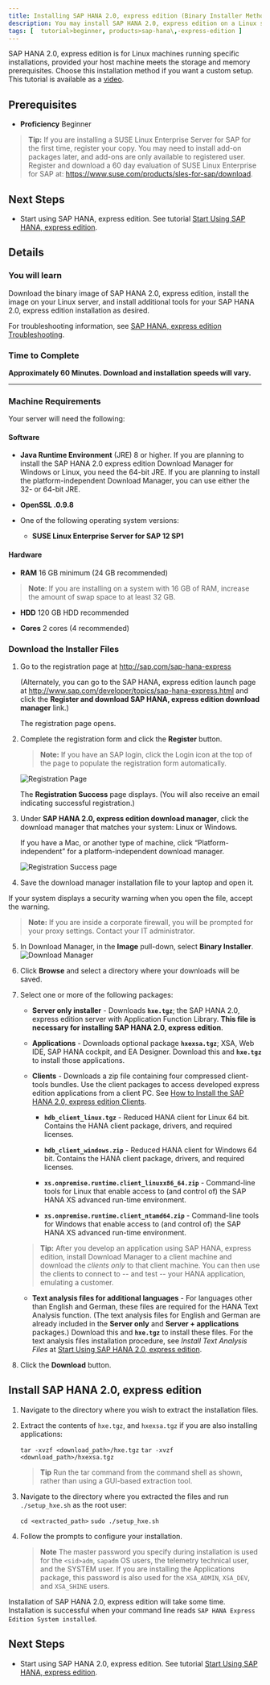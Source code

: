 ```yaml
---
title: Installing SAP HANA 2.0, express edition (Binary Installer Method)
description: You may install SAP HANA 2.0, express edition on a Linux server using the HANA Database Lifecycle Manager (hdblcm) tool.
tags: [  tutorial>beginner, products>sap-hana\,-express-edition ]
---
```

SAP HANA 2.0, express edition is for Linux machines running specific installations, provided your host machine meets the storage and memory prerequisites. Choose this installation method if you want a custom setup. This tutorial is available as a [video](http://www.sap.com/assetdetail/2016/09/eccafc12-8a7c-0010-82c7-eda71af511fa.html).

## Prerequisites
- **Proficiency** Beginner


>**Tip:**
> If you are installing a SUSE Linux Enterprise Server for SAP for the first time, register your copy. You may need to install add-on packages later, and add-ons are only available to registered user. Register and download a 60 day evaluation of SUSE Linux Enterprise for SAP at: <https://www.suse.com/products/sles-for-sap/download>.

## Next Steps
- Start using SAP HANA, express edition. See tutorial [Start Using SAP HANA, express edition](http://www.sap.com/developer/tutorials/hxe-ua-getting-started-binary.html).

## Details
### You will learn
Download the binary image of SAP HANA 2.0, express edition, install the image on your Linux server, and install additional tools for your SAP HANA 2.0, express edition installation as desired.

For troubleshooting information, see [SAP HANA, express edition Troubleshooting](http://www.sap.com/developer/how-tos/hxe-ua-troubleshooting.html).
### Time to Complete
**Approximately 60 Minutes. Download and installation speeds will vary.**

---
### Machine Requirements
Your server will need the following:


#### Software

- **Java Runtime Environment** (JRE) 8 or higher. If you are planning to install the SAP HANA 2.0 express edition Download Manager for Windows or Linux, you need the 64-bit JRE. If you are planning to install the platform-independent Download Manager, you can use either the 32- or 64-bit JRE.

- **OpenSSL .0.9.8**

- One of the following operating system versions:
    - **SUSE Linux Enterprise Server for SAP 12 SP1**

#### Hardware

- **RAM** 16 GB minimum (24 GB recommended)

>**Note**: If you are installing on a system with 16 GB of RAM, increase the amount of swap space to at least 32 GB.

- **HDD** 120 GB HDD recommended

- **Cores** 2 cores (4 recommended)


### Download the Installer Files

1. Go to the registration page at <http://sap.com/sap-hana-express>

    (Alternately, you can go to the SAP HANA, express edition launch page at <http://www.sap.com/developer/topics/sap-hana-express.html> and click the **Register and download SAP HANA, express edition download manager** link.)  

    The registration page opens.

2. Complete the registration form and click the **Register** button.  

    > **Note:** If you have an SAP login, click the Login icon at the top of the page to populate the registration form automatically.

    ![Registration Page](HXE_register.PNG)

    The **Registration Success** page displays. (You will also receive an email indicating successful registration.)

3. Under **SAP HANA 2.0, express edition download manager**, click the download manager that matches your system: Linux or Windows.

    If you have a Mac, or another type of machine, click “Platform-independent” for a platform-independent download manager.

    ![Registration Success page](HXE_register_success_20.PNG)

4. Save the download manager installation file to your laptop and open it.

  If your system displays a security warning when you open the file, accept the warning.

  > **Note:**
  > If you are inside a corporate firewall, you will be prompted for your proxy settings. Contact your IT administrator.

5. In Download Manager, in the **Image** pull-down, select **Binary Installer**.
    ![Download Manager](HXE_download_manager.PNG)

6. Click **Browse** and select a directory where your downloads will be saved.

7. Select one or more of the following packages:  

    - **Server only installer** - Downloads **`hxe.tgz`**; the SAP HANA 2.0, express edition server with Application Function Library. **This file is necessary for installing SAP HANA 2.0, express edition**.  

    - **Applications** - Downloads optional package **`hxexsa.tgz`**; XSA, Web IDE, SAP HANA cockpit, and EA Designer. Download this and **`hxe.tgz`** to install those applications.  

    - **Clients** - Downloads a zip file containing four compressed client-tools bundles. Use the client packages to access developed express edition applications from a client PC. See [How to Install the SAP HANA 2.0, express edition Clients](http://www.sap.com/developer/how-tos/2016/12/hxe-ua-howto-installing-clients.html).

        - **`hdb_client_linux.tgz`** - Reduced HANA client for Linux 64 bit. Contains the HANA client package, drivers, and required licenses.

        - **`hdb_client_windows.zip`** - Reduced HANA client for Windows 64 bit. Contains the HANA client package, drivers, and required licenses.

        - **`xs.onpremise.runtime.client_linuxx86_64.zip`** - Command-line tools for Linux that enable access to (and control of) the SAP HANA XS advanced run-time environment.

        - **`xs.onpremise.runtime.client_ntamd64.zip`** - Command-line tools for Windows that enable access to (and control of) the SAP HANA XS advanced run-time environment.

     > **Tip:** After you develop an application using SAP HANA, express edition, install Download Manager to a client machine and download the *clients only* to that client machine. You can then use the clients to connect to -- and test -- your HANA application, emulating a customer.  

    - **Text analysis files for additional languages** - For languages other than English and German, these files are required for the HANA Text Analysis function. (The text analysis files for English and German are already included in the **Server only** and **Server + applications** packages.) Download this and **`hxe.tgz`** to install these files. For the text analysis files installation procedure, see *Install Text Analysis Files* at [Start Using SAP HANA 2.0, express edition](http://www.sap.com/developer/tutorials/hxe-ua-getting-started-binary.html).

8. Click the **Download** button.

## Install SAP HANA 2.0, express edition
1. Navigate to the directory where you wish to extract the installation files.

2. Extract the contents of `hxe.tgz`, and `hxexsa.tgz` if you are also installing applications:

    `tar -xvzf <download_path>/hxe.tgz`
    `tar -xvzf <download_path>/hxexsa.tgz`

    >**Tip**
    > Run the tar command from the command shell as shown, rather than using a GUI-based extraction tool.

3. Navigate to the directory where you extracted the files and run `./setup_hxe.sh` as the root user:

    `cd <extracted_path>`
    `sudo ./setup_hxe.sh`

4. Follow the prompts to configure your installation.

    >**Note**
    > The master password you specify during installation is used for the `<sid>adm`,  `sapadm` OS users, the telemetry technical user, and the SYSTEM user. If you are installing the Applications package, this password is also used for the `XSA_ADMIN`, `XSA_DEV`, and `XSA_SHINE` users.

Installation of SAP HANA 2.0, express edition will take some time. Installation is successful when your command line reads `SAP HANA Express Edition System installed`.

## Next Steps
- Start using SAP HANA 2.0, express edition. See tutorial [Start Using SAP HANA, express edition](http://www.sap.com/developer/tutorials/hxe-ua-getting-started-binary.html).

